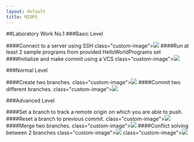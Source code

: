 ```yaml
---
layout: default
title: MIDPS
---
```


##Laboratory Work No.1
###Basic Level

####Connect to a server using SSH
  class="custom-image"><img src="https://41.media.tumblr.com/899664a9733a7cee10d252a68e3f60df/tumblr_o33y88mR9p1uix9buo2_1280.png" /></div> 
####Run at least 2 sample programs from provided HelloWorldPrograms set</li>
####Initialize and make commit using a VCS</li>
  class="custom-image"><img src="https://40.media.tumblr.com/207354596a231fda81cfd623a0f516c1/tumblr_o33y88mR9p1uix9buo3_1280.png" /></div> 


###Normal Level

####Create two branches.
  class="custom-image"><img src="https://41.media.tumblr.com/40f530b3c95bb71186b0949fae9578cf/tumblr_o33y88mR9p1uix9buo6_1280.png" /></div> 
####Commit two different branches.
  class="custom-image"><img src="https://36.media.tumblr.com/a8e3238c1d7c57642d12d2c411775f3f/tumblr_o33y88mR9p1uix9buo7_1280.png" /></div> 


###Advanced Level 

####Set a branch to track a remote origin on which you are able to push.</li>
####Reset a branch to previous commit.</li>
  class="custom-image"><img src="https://36.media.tumblr.com/b19f5e41999dac9dcb9190ed97b737ea/tumblr_o33y91nxIY1uix9buo7_1280.png" /></div> 
####Merge two branches.
  class="custom-image"><img src="https://41.media.tumblr.com/ed8fc40e7e55c6c3b4c4fbee217faaa2/tumblr_o33y88mR9p1uix9buo10_1280.png" /></div> 
####Conflict solving between 2 branches
  class="custom-image"><img src="https://41.media.tumblr.com/96c080c310d068bc1d88007c80f3bbcf/tumblr_o33y91nxIY1uix9buo2_1280.png" /></div> 
  class="custom-image"><img src="https://40.media.tumblr.com/ee102ff2660320313924fcfc925dcfcc/tumblr_o33y91nxIY1uix9buo5_1280.png" /></div> 

